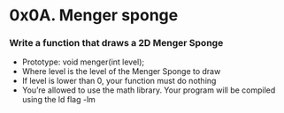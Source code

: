 # 0x0A. Menger sponge

### Write a function that draws a 2D Menger Sponge
- Prototype: void menger(int level);
- Where level is the level of the Menger Sponge to draw
- If level is lower than 0, your function must do nothing
- You’re allowed to use the math library. Your program will be compiled using the ld flag -lm
